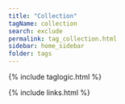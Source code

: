 ```yaml
---
title: "Collection"
tagName: collection
search: exclude
permalink: tag_collection.html
sidebar: home_sidebar
folder: tags
---
```

{% include taglogic.html %}

{% include links.html %}
